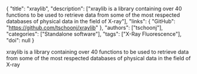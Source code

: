 {
  "title": "xraylib",
  "description": ["xraylib is a library containing over 40 functions to be used to retrieve data from some of the most respected databases of physical data in the field of X-ray"],
  "links": {
    "GitHub": "https://github.com/tschoonj/xraylib"
  },
  "authors": ["tschoonj"],
  "categories": ["Standalone software"],
  "tags": ["X-Ray Fluorescence"],
  "doi": null
}

<!-- Generated by csv2md.R – do not edit by hand -->

xraylib is a library containing over 40 functions to be used to retrieve data from some of the most respected databases of physical data in the field of X-ray